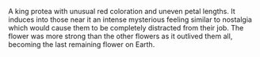 A king protea with unusual red coloration and uneven petal lengths. It induces into those near it an intense mysterious feeling similar to nostalgia which would cause them to be completely distracted from their job. The flower was more strong than the other flowers as it outlived them all, becoming the last remaining flower on Earth.